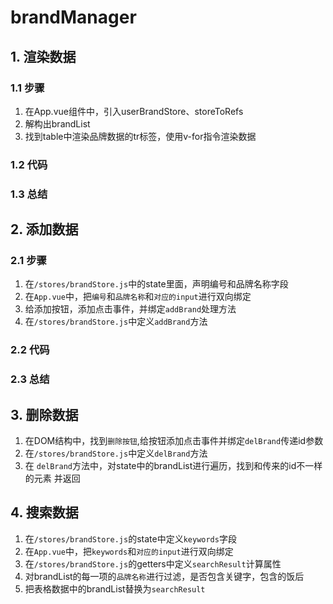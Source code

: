 # brandManager

## 1. 渲染数据

### 1.1 步骤

1. 在App.vue组件中，引入userBrandStore、storeToRefs
2. 解构出brandList
3. 找到table中渲染品牌数据的tr标签，使用v-for指令渲染数据

### 1.2 代码

### 1.3 总结

## 2. 添加数据

### 2.1 步骤

1. 在`/stores/brandStore.js`中的state里面，声明编号和品牌名称字段
2. 在`App.vue`中，把`编号`和`品牌名称`和`对应的input`进行双向绑定
3. 给添加按钮，添加点击事件，并绑定`addBrand`处理方法
4. 在`/stores/brandStore.js`中定义`addBrand`方法

### 2.2 代码

### 2.3 总结

## 3. 删除数据

1. 在DOM结构中，找到`删除按钮`,给按钮添加点击事件并绑定`delBrand`传递id参数
2. 在`/stores/brandStore.js`中定义`delBrand`方法
3. 在 `delBrand`方法中，对state中的brandList进行遍历，找到和传来的id不一样的元素 并返回

## 4. 搜索数据

1. 在`/stores/brandStore.js`的state中定义`keywords`字段
2. 在`App.vue`中，把`keywords`和`对应的input`进行双向绑定
3. 在`/stores/brandStore.js`的getters中定义`searchResult`计算属性
4. 对brandList的每一项的`品牌名称`进行过滤，是否包含关键字，包含的饭后
5. 把表格数据中的brandList替换为`searchResult`

